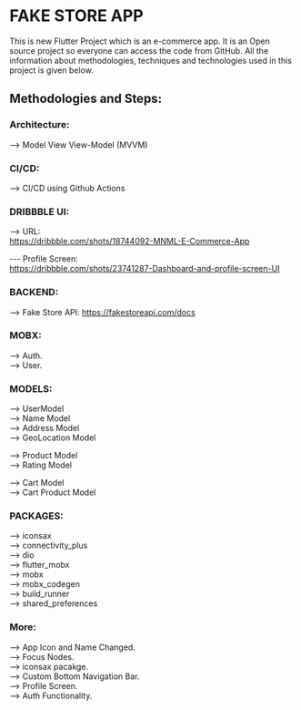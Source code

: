 # FAKE STORE APP

This is new Flutter Project which is an e-commerce app. It is an Open source project so everyone can access the code from GitHub.
All the information about methodologies, techniques and technologies used in this project is given below.

## Methodologies and Steps:

### Architecture:

--> Model View View-Model (MVVM)

### CI/CD:

--> CI/CD using Github Actions

### DRIBBBLE UI:

--> URL:  
https://dribbble.com/shots/18744092-MNML-E-Commerce-App

--- Profile Screen:  
https://dribbble.com/shots/23741287-Dashboard-and-profile-screen-UI

### BACKEND:

--> Fake Store API:
https://fakestoreapi.com/docs

### MOBX:

--> Auth.  
--> User.

### MODELS:

--> UserModel  
--> Name Model  
--> Address Model  
--> GeoLocation Model

--> Product Model  
--> Rating Model

--> Cart Model  
--> Cart Product Model

### PACKAGES:

--> iconsax  
--> connectivity_plus  
--> dio  
--> flutter_mobx  
--> mobx  
--> mobx_codegen  
--> build_runner  
--> shared_preferences

### More:

--> App Icon and Name Changed.  
--> Focus Nodes.  
--> iconsax pacakge.  
--> Custom Bottom Navigation Bar.  
--> Profile Screen.  
--> Auth Functionality.
